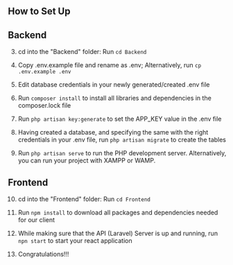 ## How to Set Up

## Backend

3. cd into the "Backend" folder:
   Run `cd Backend`

4. Copy .env.example file and rename as .env;
   Alternatively, run `cp .env.example .env`

5. Edit database credentials in your newly generated/created .env file

6. Run `composer install` to install all libraries and dependencies in the composer.lock file

7. Run `php artisan key:generate` to set the APP_KEY value in the .env file

8. Having created a database, and specifying the same with the right credentials in your .env file, run `php artisan migrate` to create the tables

9. Run `php artisan serve` to run the PHP development server. Alternatively, you can run your project with XAMPP or WAMP.

## Frontend

10. cd into the "Frontend" folder:
    Run `cd Frontend`

11. Run `npm install` to download all packages and dependencies needed for our client

12. While making sure that the API (Laravel) Server is up and running, run `npn start` to start your react application

13. Congratulations!!!

